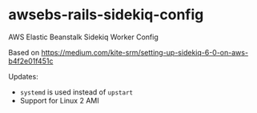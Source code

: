 # awsebs-rails-sidekiq-config
AWS Elastic Beanstalk Sidekiq Worker Config

Based on https://medium.com/kite-srm/setting-up-sidekiq-6-0-on-aws-b4f2e01f451c

Updates:
- `systemd` is used instead of `upstart`
- Support for Linux 2 AMI
